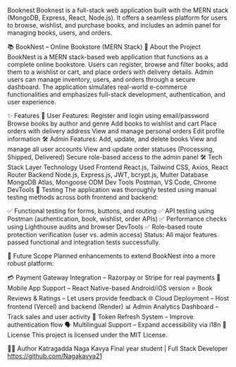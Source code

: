 Booknest
Booknest is a full-stack web application built with the MERN stack (MongoDB, Express, React, Node.js). It offers a seamless platform for users to browse, wishlist, and purchase books, and includes an admin panel for managing books, users, and orders.

📚 BookNest – Online Bookstore (MERN Stack)
📖 About the Project
BookNest is a MERN stack-based web application that functions as a complete online bookstore. Users can register, browse and filter books, add them to a wishlist or cart, and place orders with delivery details. Admin users can manage inventory, users, and orders through a secure dashboard. The application simulates real-world e-commerce functionalities and emphasizes full-stack development, authentication, and user experience.

✨ Features
👤 User Features:
Register and login using email/password
Browse books by author and genre
Add books to wishlist and cart
Place orders with delivery address
View and manage personal orders
Edit profile information
🛠️ Admin Features:
Add, update, and delete books
View and manage all user accounts
View and update order statuses (Processing, Shipped, Delivered)
Secure role-based access to the admin panel
🛠️ Tech Stack
Layer	Technology Used
Frontend	React.js, Tailwind CSS, Axios, React Router
Backend	Node.js, Express.js, JWT, bcrypt.js, Multer
Database	MongoDB Atlas, Mongoose ODM
Dev Tools	Postman, VS Code, Chrome DevTools
🧪 Testing
The application was thoroughly tested using manual testing methods across both frontend and backend:

✅ Functional testing for forms, buttons, and routing
✅ API testing using Postman (authentication, book, wishlist, order APIs)
✅ Performance checks using Lighthouse audits and browser DevTools
✅ Role-based route protection verification (user vs. admin access)
Status: All major features passed functional and integration tests successfully.

🔮 Future Scope
Planned enhancements to extend BookNest into a more robust platform:

💳 Payment Gateway Integration – Razorpay or Stripe for real payments
📱 Mobile App Support – React Native-based Android/iOS version
⭐ Book Reviews & Ratings – Let users provide feedback
🌐 Cloud Deployment – Host frontend (Vercel) and backend (Render)
📊 Admin Analytics Dashboard – Track sales and user activity
🔐 Token Refresh System – Improve authentication flow
🗣️ Multilingual Support – Expand accessibility via i18n
📄 License
This project is licensed under the MIT License.

🙋‍♂️ Author
Katragadda Naga Kavya
Final year student | Full Stack Developer
https://github.com/Nagakavya21
